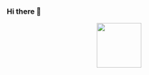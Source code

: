 ### Hi there 👋

<div id="header" align="center">
  <img src="https://media.giphy.com/media/VZf1QNCHWl2qk/giphy.gif" width="100"/>
</div>

<!--
**beyaztashdev/BeyaztashDEV** is a ✨ _special_ ✨ repository because its `README.md` (this file) appears on your GitHub profile.

Here are some ideas to get you started:

- 🔭 I’m currently working on ...
- 🌱 I’m currently learning ...
- 👯 I’m looking to collaborate on ...
- 🤔 I’m looking for help with ...
- 💬 Ask me about ...
- 📫 How to reach me: ...
- 😄 Pronouns: ...
- ⚡ Fun fact: ...
-->
